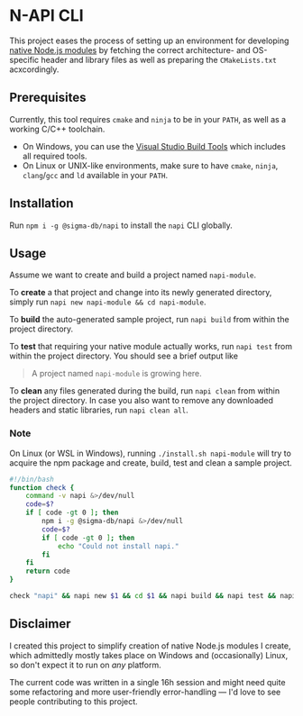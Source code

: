 # N-API CLI

This project eases the process of setting up an environment for developing [native Node.js modules](https://nodejs.org/dist/latest-v13.x/docs/api/n-api.html) by fetching the correct architecture- and OS-specific header and library files as well as preparing the `CMakeLists.txt` acxcordingly.

## Prerequisites

Currently, this tool requires `cmake` and `ninja` to be in your `PATH`, as well as a working C/C++ toolchain.

* On Windows, you can use the [Visual Studio Build Tools](https://download.visualstudio.microsoft.com/download/pr/5446351f-19f5-4b09-98c6-a4bfacc732d7/7da4388648c92544c97407c6f052fd6bc0317db407cadab9fdcb328a34d3e317/vs_BuildTools.exe) which includes all required tools.
* On Linux or UNIX-like environments, make sure to have `cmake`, `ninja`, `clang`/`gcc` and `ld` available in your `PATH`.

## Installation

Run `npm i -g @sigma-db/napi` to install the `napi` CLI globally.

## Usage

Assume we want to create and build a project named `napi-module`.

To **create** a that project and change into its newly generated directory, simply run `napi new napi-module && cd napi-module`.

To **build** the auto-generated sample project, run `napi build` from within the project directory.

To **test** that requiring your native module actually works, run `napi test` from within the project directory.
You should see a brief output like
> A project named `napi-module` is growing here.

To **clean** any files generated during the build, run `napi clean` from within the project directory.
In case you also want to remove any downloaded headers and static libraries, run `napi clean all`.

### Note

On Linux (or WSL in Windows), running `./install.sh napi-module` will try to acquire the npm package and create, build, test and clean a sample project.

```bash
#!/bin/bash
function check {
    command -v napi &>/dev/null
    code=$?
    if [ code -gt 0 ]; then
        npm i -g @sigma-db/napi &>/dev/null
        code=$?
        if [ code -gt 0 ]; then
            echo "Could not install napi."
        fi
    fi
    return code
}

check "napi" && napi new $1 && cd $1 && napi build && napi test && napi clean all
```

## Disclaimer

I created this project to simplify creation of native Node.js modules I create, which admittedly mostly takes place on Windows and (occasionally) Linux, so don't expect it to run on *any* platform.

The current code was written in a single 16h session and might need quite some refactoring and more user-friendly error-handling — I'd love to see people contributing to this project.
